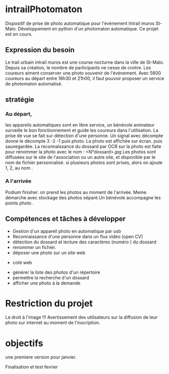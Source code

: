 # intrailPhotomaton
Dispositif de prise de photo automatique pour l'évènement Intrail muros St-Malo.
Développement en python d'un photomaton automatique.
Ce projet est en cours.

## Expression du besoin
Le trail urbain intrail muros est une course nocturne dans la ville de St-Malo. Depuis sa création, le nombre de participants ne cesse de croitre.
Les coureurs aiment conserver une photo souvenir de l'évènement. Avec 5600 coureurs au départ entre 18h30 et 21h00, il faut pouvoir proposer un service de photomaton automatisé.

## stratégie
### Au départ,
les appareils automatiques sont en libre service, un bénévole animateur surveille le bon fonctionnement et guide les coureurs dans l'utilisation.
La prise de vue se fait sur détection d'une personne. Un signal avec décompte donne le décompte 3 -2 -1 puis photo. 
La photo est affichée sur écran. puis sauvegardée. 
La reconnaissance du dossard par OCR sur la photo est faite pour renommer la photo avec le nom : <N°dossard>.jpg
Les photos sont diffusées sur le site de l'association ou un autre site, et disponible par le nom de fichier personnalisé.
si plusieurs photos sont prises, alors on ajoute 1, 2, au nom .
### A l'arrivée
Podium finisher. on prend les photos au moment de l'arrivée. Meme démarche avec stockage des photos séparé.Un bénévole accompagne les points photo
.



## Compétences et tâches à développer

 - Gestion d'un appareil photo en automatique par usb
 - Reconnaissance d'une personne dans un flux vidéo (open CV)
 - détection du dossard et lecture des caractères (numéro ) du dossard
 - renommer un fichier.
 - déposer une photo sur un site web
 * coté web
 - générer la liste des photos d'un répertoire
 - permettre la recherche d'un dossard
 - afficher une photo à la demande
 
# Restriction du projet
Le droit à l'image !!! Avertissement des utilisateurs sur la diffusion de leur photo sur internet au moment de l'inscription.

# objectifs
une premiere version pour janvier. 

Finalisation et test fevrier

 
 
